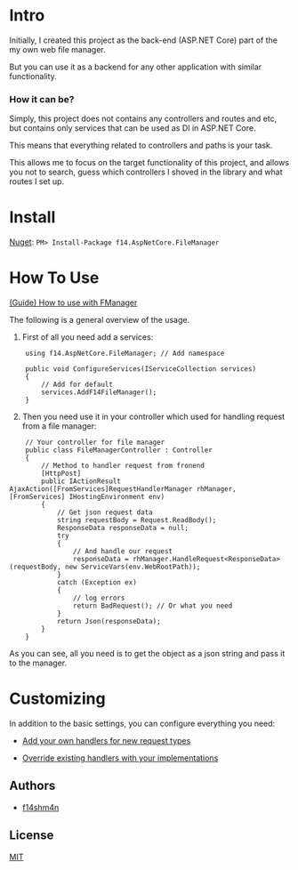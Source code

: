 # Intro

Initially, I created this project as the back-end (ASP.NET Core) part of the my own web file manager.

But you can use it as a backend for any other application with similar functionality.

### How it can be?

Simply, this project does not contains any controllers and routes and etc, but contains only services that can be used as DI in ASP.NET Core. 

This means that everything related to controllers and paths is your task.

This allows me to focus on the target functionality of this project, and allows you not to search, guess which controllers I shoved in the library and what routes I set up.

# Install

[Nuget](https://www.nuget.org/packages/f14.AspNetCore.FileManager/1.0.0): `PM> Install-Package f14.AspNetCore.FileManager`

# How To Use

[(Guide) How to use with FManager](https://github.com/f14shm4n/FManager)

The following is a general overview of the usage.

1) First of all you need add a services:

```
    using f14.AspNetCore.FileManager; // Add namespace

    public void ConfigureServices(IServiceCollection services)
    {
        // Add for default
        services.AddF14FileManager();  
    }
```

2) Then you need use it in your controller which used for handling request from a file manager:

```
    // Your controller for file manager
    public class FileManagerController : Controller
    {
        // Method to handler request from fronend
        [HttpPost]
        public IActionResult AjaxAction([FromServices]RequestHandlerManager rhManager, [FromServices] IHostingEnvironment env)
        {
            // Get json request data
            string requestBody = Request.ReadBody();
            ResponseData responseData = null;
            try
            {
                // And handle our request
                responseData = rhManager.HandleRequest<ResponseData>(requestBody, new ServiceVars(env.WebRootPath));
            }
            catch (Exception ex)
            {
                // log errors
                return BadRequest(); // Or what you need
            }
            return Json(responseData);
        }
    }
```

As you can see, all you need is to get the object as a json string and pass it to the manager.

# Customizing

In addition to the basic settings, you can configure everything you need:

* [Add your own handlers for new request types](#soon)

* [Override existing handlers with your implementations](#soon)

## Authors

* [f14shm4n](https://github.com/f14shm4n)

## License

[MIT](https://opensource.org/licenses/MIT)
